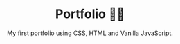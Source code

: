 <h1 align="center">Portfolio 👩‍💻</h1>
<p align="center">My first portfolio using CSS, HTML and Vanilla JavaScript.</p>
